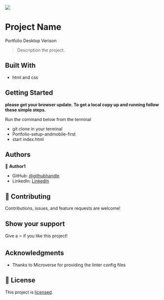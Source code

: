 ![](https://img.shields.io/badge/Microverse-blueviolet)

# Project Name
Portfolio Desktop Verison


> Description the project.


## Built With

- html and css

## Getting Started

**please get your browser update. To get a local copy up and running follow these simple steps.**

Run the command below from the terminal

- git clone in your terminal
- Portfolio-setup-andmobile-first
- start index.html



## Authors

👤 **Author1**

- GitHub: [@githubhandle](https://github.com/Doheera-kosi)
- LinkedIn: [LinkedIn](https://www.linkedin.com/in/evans-kupour-1879421a3/)


## 🤝 Contributing

Contributions, issues, and feature requests are welcome!


## Show your support

Give a ⭐️ if you like this project!

## Acknowledgments

- Thanks to Microverse for providing the linter config files

## 📝 License

This project is [licensed](https://github.com/Doheera-kosi/Hello-Microverse/blob/feature/MIT.md).
